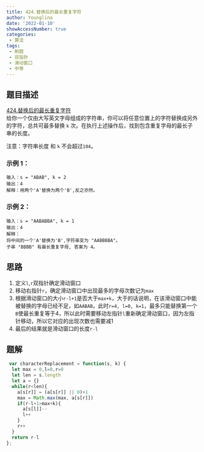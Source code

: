 ```yaml
---
title: 424.替换后的最长重复字符
author: Younglina
date: '2022-01-10'
showAccessNumber: true
categories:
 - 算法
tags:
 - 刷题
 - 双指针
 - 滑动窗口
 - 中等
---
```

## 题目描述
[424.替换后的最长重复字符](https://leetcode-cn.com/problems/longest-repeating-character-replacement/)  
给你一个仅由大写英文字母组成的字符串，你可以将任意位置上的字符替换成另外的字符，总共可最多替换 `k` 次。在执行上述操作后，找到包含重复字母的最长子串的长度。

注意：字符串长度 和 `k` 不会超过`104`。

### 示例 1：
```
输入：s = "ABAB", k = 2
输出：4
解释：用两个'A'替换为两个'B',反之亦然。
```

### 示例 2：
```
输入：s = "AABABBA", k = 1
输出：4
解释：
将中间的一个'A'替换为'B',字符串变为 "AABBBBA"。
子串 "BBBB" 有最长重复字母, 答案为 4。
```

## 思路
1. 定义`l`,`r`双指针确定滑动窗口
2. 移动右指针`r`，确定滑动窗口中出现最多的字母次数记为`max`
3. 根据滑动窗口的大小`r-l+1`是否大于`max+k`，大于的话说明，在该滑动窗口中能被替换的字母已经不足，如`AABAB`，此时`r=4, l=0, k=1`，最多只能替换第一个`B`使最长重复等于4，所以此时需要移动左指针`l`重新确定滑动窗口，因为左指针移动，所以它对应的出现次数也需要减1
4. 最后的结果就是滑动窗口的长度`r-l`

## 题解
```javascript
 var characterReplacement = function(s, k) {
  let max = 0,l=0,r=0
  let len = s.length
  let a = {}
  while(r<len){
    a[s[r]] = (a[s[r]] || 0)+1
    max = Math.max(max, a[s[r]])
    if(r-l+1>max+k){
      a[s[l]]--
      l++
    }
    r++
  }
  return r-l
};
```
